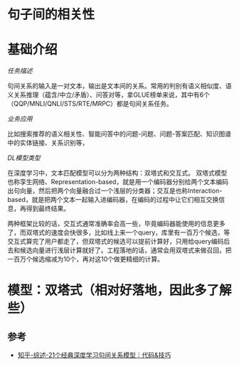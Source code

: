 
# 句子间的相关性

# 基础介绍
*任务描述*

句间关系的输入是一对文本，输出是文本间的关系。常用的判别有语义相似度、语义关系推理（蕴含/中立/矛盾）、问答对等，拿GLUE榜单来说，其中有6个（QQP/MNLI/QNLI/STS/RTE/MRPC）都是句间关系任务。

*业务应用*

比如搜索推荐的语义相关性、智能问答中的问题-问题、问题-答案匹配、知识图谱中的实体链接、关系识别等，

*DL模型类型*

在深度学习中，文本匹配模型可以分为两种结构：双塔式和交互式。 双塔式模型也称孪生网络、Representation-based，就是用一个编码器分别给两个文本编码出句向量，然后把两个向量融合过一个浅层的分类器；交互是也称Interaction-based，就是把两个文本一起输入进编码器，在编码的过程中让它们相互交换信息，再得到最终结果。

两种框架比较的话，交互式通常准确率会高一些，毕竟编码器能使用的信息更多了，而双塔式的速度会快很多，比如线上来一个query，库里有一百万个候选，等交互式算完了用户都走了，但双塔式的候选可以提前计算好，只用给query编码后去和候选向量进行浅层计算就好了。工程落地的话，通常会用双塔式来做召回，把一百万个候选缩减为10个，再对这10个做更精细的计算。

# 模型：双塔式（相对好落地，因此多了解些）

## 




## 参考

- [知乎-综述-21个经典深度学习句间关系模型｜代码&技巧](https://zhuanlan.zhihu.com/p/357864974)